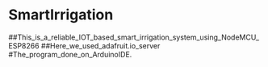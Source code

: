 # SmartIrrigation
##This_is_a_reliable_IOT_based_smart_irrigation_system_using_NodeMCU_ESP8266
##Here_we_used_adafruit.io_server
#The_program_done_on_ArduinoIDE.
